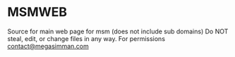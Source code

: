 MSMWEB
======

Source for main web page for msm (does not include sub domains)
Do NOT steal, edit, or change files in any way.
For permissions contact@megasimman.com
